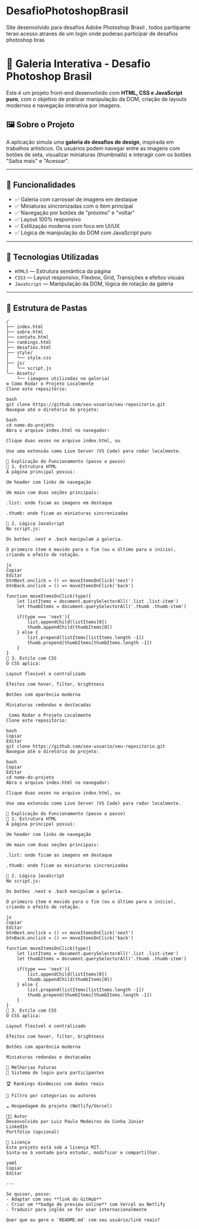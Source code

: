 # DesafioPhotoshopBrasil
Site desenvolvido para desafios Adobe Photoshop Brasil , todos partiipante terao acesso atraves de um login onde poderao participar de desafios photoshop bras
# 🎨 Galeria Interativa - Desafio Photoshop Brasil

Este é um projeto front-end desenvolvido com **HTML, CSS e JavaScript puro**, com o objetivo de praticar manipulação da DOM, criação de layouts modernos e navegação interativa por imagens.

## 🖼️ Sobre o Projeto

A aplicação simula uma **galeria de desafios de design**, inspirada em trabalhos artísticos. Os usuários podem navegar entre as imagens com botões de seta, visualizar miniaturas (thumbnails) e interagir com os botões "Saiba mais" e "Acessar".

---

## 🚀 Funcionalidades

- ✅ Galeria com carrossel de imagens em destaque
- ✅ Miniaturas sincronizadas com o item principal
- ✅ Navegação por botões de "próximo" e "voltar"
- ✅ Layout 100% responsivo
- ✅ Estilização moderna com foco em UI/UX
- ✅ Lógica de manipulação do DOM com JavaScript puro

---

## 🧪 Tecnologias Utilizadas

- `HTML5` — Estrutura semântica da página
- `CSS3` — Layout responsivo, Flexbox, Grid, Transições e efeitos visuais
- `JavaScript` — Manipulação da DOM, lógica de rotação da galeria

---

## 📂 Estrutura de Pastas

```plaintext
/
├── index.html
├── sobre.html
├── contato.html
├── rankings.html
├── desafios.html
├── style/
│   └── style.css
├── js/
│   └── script.js
└── Assets/
    └── (imagens utilizadas na galeria)
⚙️ Como Rodar o Projeto Localmente
Clone este repositório:

bash
git clone https://github.com/seu-usuario/seu-repositorio.git
Navegue até o diretório do projeto:

bash
cd nome-do-projeto
Abra o arquivo index.html no navegador:

Clique duas vezes no arquivo index.html, ou

Use uma extensão como Live Server (VS Code) para rodar localmente.

📜 Explicação do Funcionamento (passo a passo)
🎯 1. Estrutura HTML
A página principal possui:

Um header com links de navegação

Um main com duas seções principais:

.list: onde ficam as imagens em destaque

.thumb: onde ficam as miniaturas sincronizadas

🧠 2. Lógica JavaScript
No script.js:

Os botões .next e .back manipulam a galeria.

O primeiro item é movido para o fim (ou o último para o início), criando o efeito de rotação.

js
Copiar
Editar
btnNext.onclick = () => moveItemsOnClick('next')
btnBack.onclick = () => moveItemsOnClick('back')

function moveItemsOnClick(type){
    let listItems = document.querySelectorAll('.list .list-item')
    let thumbItems = document.querySelectorAll('.thumb .thumb-item')

    if(type === 'next'){
        list.appendChild(listItems[0])
        thumb.appendChild(thumbItems[0])
    } else {
        list.prepend(listItems[listItems.length -1])
        thumb.prepend(thumbItems[thumbItems.length -1])
    }
}
🎨 3. Estilo com CSS
O CSS aplica:

Layout flexível e centralizado

Efeitos com hover, filter, brightness

Botões com aparência moderna

Miniaturas redondas e destacadas

 Como Rodar o Projeto Localmente
Clone este repositório:

bash
Copiar
Editar
git clone https://github.com/seu-usuario/seu-repositorio.git
Navegue até o diretório do projeto:

bash
Copiar
Editar
cd nome-do-projeto
Abra o arquivo index.html no navegador:

Clique duas vezes no arquivo index.html, ou

Use uma extensão como Live Server (VS Code) para rodar localmente.

📜 Explicação do Funcionamento (passo a passo)
🎯 1. Estrutura HTML
A página principal possui:

Um header com links de navegação

Um main com duas seções principais:

.list: onde ficam as imagens em destaque

.thumb: onde ficam as miniaturas sincronizadas

🧠 2. Lógica JavaScript
No script.js:

Os botões .next e .back manipulam a galeria.

O primeiro item é movido para o fim (ou o último para o início), criando o efeito de rotação.

js
Copiar
Editar
btnNext.onclick = () => moveItemsOnClick('next')
btnBack.onclick = () => moveItemsOnClick('back')

function moveItemsOnClick(type){
    let listItems = document.querySelectorAll('.list .list-item')
    let thumbItems = document.querySelectorAll('.thumb .thumb-item')

    if(type === 'next'){
        list.appendChild(listItems[0])
        thumb.appendChild(thumbItems[0])
    } else {
        list.prepend(listItems[listItems.length -1])
        thumb.prepend(thumbItems[thumbItems.length -1])
    }
}
🎨 3. Estilo com CSS
O CSS aplica:

Layout flexível e centralizado

Efeitos com hover, filter, brightness

Botões com aparência moderna

Miniaturas redondas e destacadas

📌 Melhorias Futuras
🔐 Sistema de login para participantes

🏆 Rankings dinâmicos com dados reais

🔎 Filtro por categorias ou autores

☁️ Hospedagem do projeto (Netlify/Vercel)

👨‍💻 Autor
Desenvolvido por Luiz Paulo Medeiros da Cunha Júnior
LinkedIn
Portfólio (opcional)

📝 Licença
Este projeto está sob a licença MIT.
Sinta-se à vontade para estudar, modificar e compartilhar.

yaml
Copiar
Editar

---

Se quiser, posso:
- Adaptar com seu **link do GitHub**
- Criar um **badge de preview online** com Vercel ou Netlify
- Traduzir para inglês se for usar internacionalmente

Quer que eu gere o `README.md` com seu usuário/link reais?







